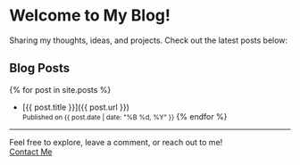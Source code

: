 # Welcome to My Blog!

Sharing my thoughts, ideas, and projects. Check out the latest posts below:

## Blog Posts

{% for post in site.posts %}
- [{{ post.title }}]({{ post.url }})  
  <small>Published on {{ post.date | date: "%B %d, %Y" }}</small>
{% endfor %}

---

Feel free to explore, leave a comment, or reach out to me!  
[Contact Me](contact.md)
